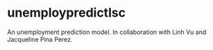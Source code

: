 # unemploypredictlsc

An unemployment prediction model. In collaboration with Linh Vu and Jacqueline Pina Perez.
